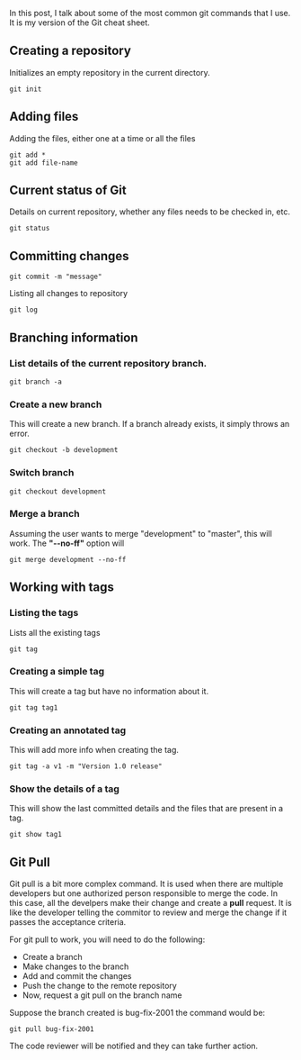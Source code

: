 In this post, I talk about some of the most common git commands that I use. It is my version of the Git cheat sheet.

## Creating a repository

Initializes an empty repository in the current directory.

	git init

## Adding files

Adding the files, either one at a time or all the files

	git add *
	git add file-name

## Current status of Git

Details on current repository, whether any files needs to be checked in, etc.

	git status

## Committing changes

	git commit -m "message"

Listing all changes to repository

	git log

## Branching information

### List details of the current repository branch.

	git branch -a

### Create a new branch
This will create a new branch. If a branch already exists, it simply throws an error.

	git checkout -b development

### Switch branch

	git checkout development

### Merge a branch
Assuming the user wants to merge "development" to "master", this will work. The __"--no-ff"__ option will

	git merge development --no-ff

## Working with tags
### Listing the tags
Lists all the existing tags

	git tag

### Creating a simple tag
This will create a tag but have no information about it.

	git tag tag1

### Creating an annotated tag
This will add more info when creating the tag.

	git tag -a v1 -m "Version 1.0 release"

### Show the details of a tag
This will show the last committed details and the files that are present in a tag.

	git show tag1

## Git Pull
Git pull is a bit more complex command. It is used when there are multiple developers but one authorized person responsible to merge the code. In this case, all the develpers make their change and create a __pull__ request. It is like the developer telling the commitor to review and merge the change if it passes the acceptance criteria.

For git pull to work, you will need to do the following:
* Create a branch
* Make changes to the branch
* Add and commit the changes
* Push the change to the remote repository 
* Now, request a git pull on the branch name

Suppose the branch created is bug-fix-2001 the command would be:

	git pull bug-fix-2001

The code reviewer will be notified and they can take further action.